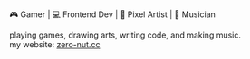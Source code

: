 

🎮 Gamer | 💻 Frontend Dev | 🎨 Pixel Artist | 🎵 Musician  

playing games, drawing arts, writing code, and making music.  
my website: [zero-nut.cc](https://www.zero-nut.cc)  
